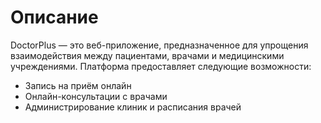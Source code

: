 # Описаниe

DoctorPlus — это веб-приложение, предназначенное для упрощения взаимодействия между пациентами, врачами и медицинскими учреждениями. Платформа предоставляет следующие возможности:

- Запись на приём онлайн
- Онлайн-консультации с врачами
- Администрирование клиник и расписания врачей
